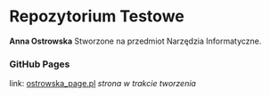 # Repozytorium Testowe 
**Anna Ostrowska**
Stworzone na przedmiot Narzędzia Informatyczne.

### GitHub Pages
link: [ostrowska_page.pl](https://agh-narzedzia-informatyczne.github.io/testowe-AO/)
*strona w trakcie tworzenia*
